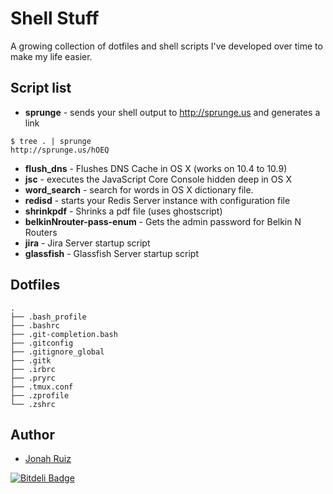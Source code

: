 # Shell Stuff

A growing collection of dotfiles and shell scripts I've developed over time to make my life easier.

## Script list
  * **sprunge** - sends your shell output to http://sprunge.us and generates a link

```console
$ tree . | sprunge
http://sprunge.us/hOEQ
```

  * **flush_dns** - Flushes DNS Cache in OS X (works on 10.4 to 10.9)
  * **jsc** - executes the JavaScript Core Console hidden deep in OS X
  * **word_search** - search for words in OS X dictionary file.
  * **redisd**  - starts your Redis Server instance with configuration file
  * **shrinkpdf** - Shrinks a pdf file (uses ghostscript)
  * **belkinNrouter-pass-enum** - Gets the admin password for Belkin N Routers
  * **jira** - Jira Server startup script
  * **glassfish** - Glassfish Server startup script

## Dotfiles
```console
.
├── .bash_profile
├── .bashrc
├── .git-completion.bash
├── .gitconfig
├── .gitignore_global
├── .gitk
├── .irbrc
├── .pryrc
├── .tmux.conf
├── .zprofile
└── .zshrc
```

## Author
  * [Jonah Ruiz](http://www.pixelhipsters.com)

[![Bitdeli Badge](https://d2weczhvl823v0.cloudfront.net/jonahoffline/shell_stuff/trend.png)](https://bitdeli.com/free "Bitdeli Badge")

